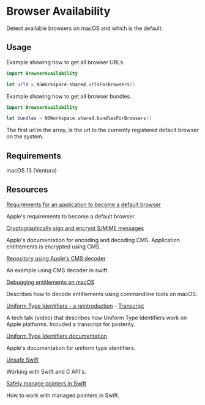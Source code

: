 # Browser Availability

Detect available browsers on macOS and which is the default.

## Usage

Example showing how to get all browser URLs.

```swift
import BrowserAvailability

let urls = NSWorkspace.shared.urlsForBrowsers()
```

Example showing how to get all browser bundles.

```swift
import BrowserAvailability

let bundles = NSWorkspace.shared.bundlesForBrowsers()
```

The first url in the array, is the url to the currently registered default browser on the system.

## Requirements

macOS 13 (Ventura)

## Resources
[Requirements for an application to become a default browser](https://developer.apple.com/documentation/xcode/preparing-your-app-to-be-the-default-browser)

Apple's requirements to become a default browser.

[Cryptographically sign and encrypt S/MIME messages](https://developer.apple.com/documentation/security/cryptographic_message_syntax_services)

Apple's documentation for encoding and decoding CMS. Application entitlements is encrypted using CMS.

[Repository using Apple's CMS decoder](https://github.com/jamf/PPPC-Utility/blob/master/External/SwiftyCMSDecoder.swift)

An example using CMS decoder in swift.

[Debugging entitlements on macOS](https://developer.apple.com/documentation/bundleresources/entitlements/diagnosing_issues_with_entitlements)

Describes how to decode entitlements using commandline tools on macOS.

[Uniform Type Identifiers - a reintroduction](https://developer.apple.com/videos/play/tech-talks/10696) - [Transcript](/Resources/tech-talks-10696.txt)

A tech talk (video) that describes how Uniform Type Identifiers work on Apple platforms. Included a transcript for posterity.

[Uniform Type Identifiers documentation](https://developer.apple.com/documentation/uniformtypeidentifiers)

Apple's documentation for uniform type identifiers.

[Unsafe Swift](https://developer.apple.com/videos/play/wwdc2020/10648)

Working with Swift and C API's.

[Safely manage pointers in Swift](https://developer.apple.com/videos/play/wwdc2020/10167)

How to work with managed pointers in Swift.
